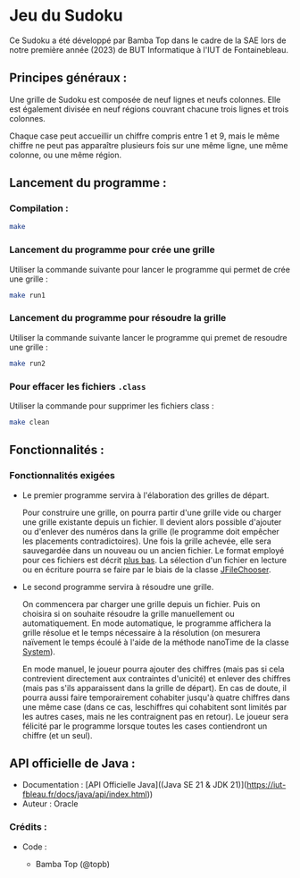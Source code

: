 # Jeu du Sudoku

Ce Sudoku a été développé par Bamba Top dans le cadre de la SAE lors de notre première année (2023) de BUT Informatique à l'IUT de Fontainebleau.

## Principes généraux :

Une grille de Sudoku est composée de neuf lignes et neufs colonnes. Elle est également divisée en neuf régions couvrant chacune trois lignes et trois colonnes.

Chaque case peut accueillir un chiffre compris entre 1 et 9, mais le même chiffre ne peut pas apparaître plusieurs fois sur une même ligne, une même colonne, ou une même région.

## Lancement du programme :

### Compilation :

```bash
make
```

### Lancement du programme pour crée une grille

Utiliser la commande suivante pour lancer le programme qui permet de crée une grille :

```bash
make run1
```

### Lancement du programme pour résoudre la grille

Utiliser la commande suivante lancer le programme qui premet de resoudre une grille :

```bash
make run2
```

### Pour effacer les fichiers `.class`

Utiliser la commande pour supprimer les fichiers class :

```bash
make clean
```

## Fonctionnalités :

### Fonctionnalités exigées

- Le premier programme servira à l'élaboration des grilles de départ.
  
  Pour construire une grille, on pourra partir d'une grille vide ou charger une grille
  existante depuis un fichier. Il devient alors possible d'ajouter ou d'enlever des numéros dans la grille (le programme doit empêcher les placements contradictoires). Une fois la grille achevée, elle sera sauvegardée dans un nouveau ou un ancien fichier. Le format employé pour ces fichiers est décrit [plus bas](https://iut-fbleau.fr/sitebp/pt21/21_2023/A75DYGZ82RZL3PGH.php#format). La sélection d'un fichier en lecture ou en écriture pourra se faire par le biais de la classe [JFileChooser](https://iut-fbleau.fr/docs/java/api/java.desktop/javax/swing/JFileChooser.html).

- Le second programme servira à résoudre une grille.
  
  On commencera par charger une grille depuis un fichier. Puis on choisira si on souhaite résoudre la grille manuellement ou automatiquement. En mode automatique, le programme affichera la grille résolue et le temps nécessaire à la résolution (on mesurera naïvement le temps écoulé à l'aide de la méthode nanoTime de la classe [System](https://iut-fbleau.fr/docs/java/api/java.base/java/lang/System.html)).
  
  En mode manuel, le joueur pourra ajouter des chiffres (mais pas si cela contrevient
  directement aux contraintes d'unicité) et enlever des chiffres (mais pas s'ils
  apparaissent dans la grille de départ). En cas de doute, il pourra aussi faire
  temporairement cohabiter jusqu'à quatre chiffres dans une même case (dans ce cas, leschiffres qui cohabitent sont limités par les autres cases, mais ne les contraignent pas en retour). Le joueur sera félicité par le programme lorsque toutes les cases contiendront un chiffre (et un seul).

## API officielle de Java :

- Documentation : [API Officielle Java]((Java SE 21 &amp; JDK 21)](https://iut-fbleau.fr/docs/java/api/index.html))
- Auteur : Oracle

### Crédits :

- Code :
  
  - Bamba Top (@topb)


  

